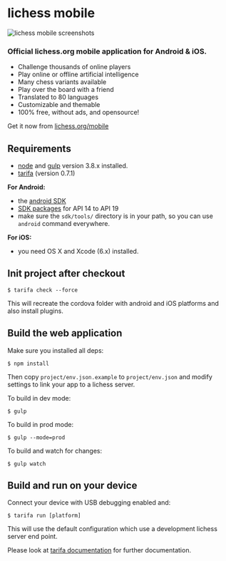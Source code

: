 lichess mobile
==============

![lichess mobile screenshots](https://d27t3nufpewl0w.cloudfront.net/lichess/c48089beeab9051a959c0a1c9018bb642682c5b3_mobile-3-screens.png)

### Official lichess.org mobile application for Android & iOS.

- Challenge thousands of online players
- Play online or offline artificial intelligence
- Many chess variants available
- Play over the board with a friend
- Translated to 80 languages
- Customizable and themable
- 100% free, without ads, and opensource!

Get it now from [lichess.org/mobile](http://lichess.org/mobile)

## Requirements

* [node](http://nodejs.org) and [gulp](http://gulpjs.com/) version 3.8.x installed.
* [tarifa](http://tarifa.tools) (version 0.7.1)

**For Android:**

* the [android SDK](http://developer.android.com/sdk/index.html)
* [SDK packages](http://developer.android.com/sdk/installing/adding-packages.html)
for API 14 to API 19
* make sure the `sdk/tools/` directory is in your path, so you can use `android`
  command everywhere.

**For iOS:**

* you need OS X and Xcode (6.x) installed.

## Init project after checkout

    $ tarifa check --force

This will recreate the cordova folder with android and iOS platforms and also
install plugins.

## Build the web application

Make sure you installed all deps:

    $ npm install

Then copy `project/env.json.example` to `project/env.json` and modify settings
to link your app to a lichess server.

To build in dev mode:

    $ gulp

To build in prod mode:

    $ gulp --mode=prod

To build and watch for changes:

    $ gulp watch


## Build and run on your device

Connect your device with USB debugging enabled and:

    $ tarifa run [platform]

This will use the default configuration which use a development lichess server
end point.

Please look at [tarifa documentation](http://42loops.gitbooks.io/tarifa/content/)
for further documentation.
